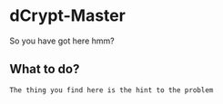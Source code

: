 # dCrypt-Master

So you have got here hmm?

## What to do?


```bash
The thing you find here is the hint to the problem
```

<!-- i will say this once, " Remember me. I might come in handy later" -->
